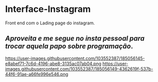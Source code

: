 # Interface-Instagram
Front end com o Lading page do instagram.


## *Aproveita e me segue no insta pessoal para trocar aquela papo sobre programação*.

https://user-images.githubusercontent.com/103552387/185056145-e8abef71-7c6d-4196-abe8-3135ac07ab04.png
https://user-images.githubusercontent.com/103552387/185056149-4362619f-537b-44f6-91ae-a66fe996e546.png
